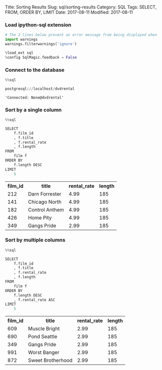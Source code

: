 Title: Sorting Results
Slug: sql/sorting-results
Category: SQL
Tags: SELECT, FROM, ORDER BY, LIMIT
Date: 2017-08-11
Modified: 2017-08-11

### Load ipython-sql extension


```python
# The 2 lines below prevent an error message from being displayed when we run %load_ext sql
import warnings
warnings.filterwarnings('ignore')

%load_ext sql
%config SqlMagic.feedback = False
```

### Connect to the database


```python
%%sql

postgresql://localhost/dvdrental
```




    'Connected: None@dvdrental'



### Sort by a single column


```python
%%sql

SELECT
    f.film_id
    , f.title
    , f.rental_rate
    , f.length
FROM
    film f
ORDER BY
    f.length DESC
LIMIT
    5
```




<table>
    <tr>
        <th>film_id</th>
        <th>title</th>
        <th>rental_rate</th>
        <th>length</th>
    </tr>
    <tr>
        <td>212</td>
        <td>Darn Forrester</td>
        <td>4.99</td>
        <td>185</td>
    </tr>
    <tr>
        <td>141</td>
        <td>Chicago North</td>
        <td>4.99</td>
        <td>185</td>
    </tr>
    <tr>
        <td>182</td>
        <td>Control Anthem</td>
        <td>4.99</td>
        <td>185</td>
    </tr>
    <tr>
        <td>426</td>
        <td>Home Pity</td>
        <td>4.99</td>
        <td>185</td>
    </tr>
    <tr>
        <td>349</td>
        <td>Gangs Pride</td>
        <td>2.99</td>
        <td>185</td>
    </tr>
</table>



### Sort by multiple columns


```python
%%sql

SELECT
    f.film_id
    , f.title
    , f.rental_rate
    , f.length
FROM
    film f
ORDER BY
    f.length DESC
    , f.rental_rate ASC
LIMIT
    5    
```




<table>
    <tr>
        <th>film_id</th>
        <th>title</th>
        <th>rental_rate</th>
        <th>length</th>
    </tr>
    <tr>
        <td>609</td>
        <td>Muscle Bright</td>
        <td>2.99</td>
        <td>185</td>
    </tr>
    <tr>
        <td>690</td>
        <td>Pond Seattle</td>
        <td>2.99</td>
        <td>185</td>
    </tr>
    <tr>
        <td>349</td>
        <td>Gangs Pride</td>
        <td>2.99</td>
        <td>185</td>
    </tr>
    <tr>
        <td>991</td>
        <td>Worst Banger</td>
        <td>2.99</td>
        <td>185</td>
    </tr>
    <tr>
        <td>872</td>
        <td>Sweet Brotherhood</td>
        <td>2.99</td>
        <td>185</td>
    </tr>
</table>



